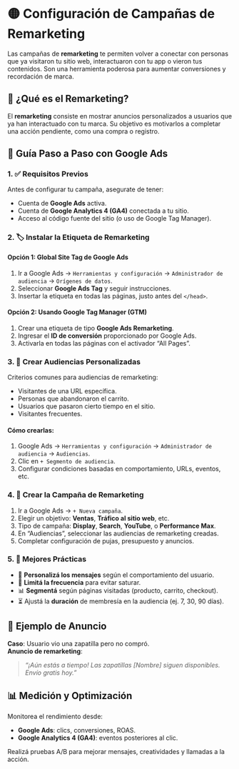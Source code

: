 # 🟡 Configuración de Campañas de Remarketing
Las campañas de **remarketing** te permiten volver a conectar con personas que ya visitaron tu sitio web, interactuaron con tu app o vieron tus contenidos. Son una herramienta poderosa para aumentar conversiones y recordación de marca.

## 🧭 ¿Qué es el Remarketing?

El **remarketing** consiste en mostrar anuncios personalizados a usuarios que ya han interactuado con tu marca. Su objetivo es motivarlos a completar una acción pendiente, como una compra o registro.

## 🔧 Guía Paso a Paso con Google Ads

### 1. ✅ Requisitos Previos

Antes de configurar tu campaña, asegurate de tener:

- Cuenta de **Google Ads** activa.
- Cuenta de **Google Analytics 4 (GA4)** conectada a tu sitio.
- Acceso al código fuente del sitio (o uso de Google Tag Manager).

### 2. 🏷️ Instalar la Etiqueta de Remarketing

#### Opción 1: Global Site Tag de Google Ads

1. Ir a Google Ads → `Herramientas y configuración` → `Administrador de audiencia` → `Orígenes de datos`.
2. Seleccionar **Google Ads Tag** y seguir instrucciones.
3. Insertar la etiqueta en todas las páginas, justo antes del `</head>`.

#### Opción 2: Usando Google Tag Manager (GTM)

1. Crear una etiqueta de tipo **Google Ads Remarketing**.
2. Ingresar el **ID de conversión** proporcionado por Google Ads.
3. Activarla en todas las páginas con el activador “All Pages”.

### 3. 👥 Crear Audiencias Personalizadas

Criterios comunes para audiencias de remarketing:

- Visitantes de una URL específica.
- Personas que abandonaron el carrito.
- Usuarios que pasaron cierto tiempo en el sitio.
- Visitantes frecuentes.

#### Cómo crearlas:

1. Google Ads → `Herramientas y configuración` → `Administrador de audiencia` → `Audiencias`.
2. Clic en `+ Segmento de audiencia`.
3. Configurar condiciones basadas en comportamiento, URLs, eventos, etc.

### 4. 📢 Crear la Campaña de Remarketing

1. Ir a Google Ads → `+ Nueva campaña`.
2. Elegir un objetivo: **Ventas**, **Tráfico al sitio web**, etc.
3. Tipo de campaña: **Display**, **Search**, **YouTube**, o **Performance Max**.
4. En “Audiencias”, seleccionar las audiencias de remarketing creadas.
5. Completar configuración de pujas, presupuesto y anuncios.

### 5. 🧪 Mejores Prácticas

- 🎯 **Personalizá los mensajes** según el comportamiento del usuario.
- 🔁 **Limitá la frecuencia** para evitar saturar.
- 📊 **Segmentá** según páginas visitadas (producto, carrito, checkout).
- ⏳ Ajustá la **duración** de membresía en la audiencia (ej. 7, 30, 90 días).

## 🧠 Ejemplo de Anuncio

**Caso**: Usuario vio una zapatilla pero no compró.  
**Anuncio de remarketing**:
> _“¡Aún estás a tiempo! Las zapatillas [Nombre] siguen disponibles. Envío gratis hoy.”_

## 📊 Medición y Optimización

Monitorea el rendimiento desde:

- **Google Ads**: clics, conversiones, ROAS.
- **Google Analytics 4 (GA4)**: eventos posteriores al clic.

Realizá pruebas A/B para mejorar mensajes, creatividades y llamadas a la acción.